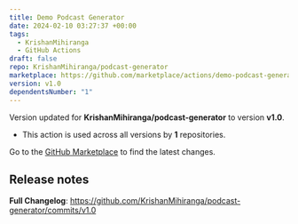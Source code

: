 ```yaml
---
title: Demo Podcast Generator
date: 2024-02-10 03:27:37 +00:00
tags:
  - KrishanMihiranga
  - GitHub Actions
draft: false
repo: KrishanMihiranga/podcast-generator
marketplace: https://github.com/marketplace/actions/demo-podcast-generator
version: v1.0
dependentsNumber: "1"
---
```



Version updated for **KrishanMihiranga/podcast-generator** to version **v1.0**.
- This action is used across all versions by **1** repositories.

Go to the [GitHub Marketplace](https://github.com/marketplace/actions/demo-podcast-generator) to find the latest changes.

## Release notes

**Full Changelog**: https://github.com/KrishanMihiranga/podcast-generator/commits/v1.0
